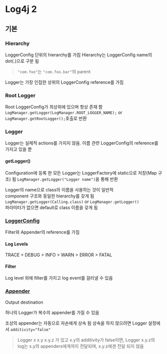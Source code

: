 # Log4j 2
## 기본
### Hierarchy
LoggerConfig 단위의 hierarchy를 가짐
Hierarchy는 LoggerConfig name의 dot(.)으로 구분 됨
>`"com.foo"`는 `"com.foo.bar"`의 parent

Logger는 가장 인접한 상위의 LoggerConfig reference를 가짐

### Root Logger
Root LoggerConfig가 최상위에 있으며 항상 존재 함
`LogManager.getLogger(LogManager.ROOT_LOGGER_NAME);` or `LogManager.getRootLogger();`호출로 반환
### Logger
Logger는 실제적 actions를 가지지 않음. 이름 관련 LoggerConfig의 reference를 가지고 있을 뿐
#### getLogger()
Configuration에 등록 한 모든 Logger는 LoggerFactory에 static으로 저장(Map 구조) 됨	
`LogManager.getLogger("Logger name")`을 통해 반환

Logger의 name으로 class의 이름을 사용하는 것이 일반적	
component 구조와 동일한 hierarchy를 갖게 됨	
`LogManager.getLogger(Calling.class)` or `LogManager.getLogger()`	
파라미터가 없으면 default로 class 이름을 갖게 됨
### [LoggerConfig](https://logging.apache.org/log4j/2.x/log4j-core/apidocs/org/apache/logging/log4j/core/config/LoggerConfig.html)
Filter와 Appender의 reference를 가짐
#### Log Levels
TRACE > DEBUG > INFO > WARN > ERROR > FATAL
#### Filter
Log level 외에 filter를 가지고 log event를 걸러낼 수 있음
### [Appender](https://logging.apache.org/log4j/2.x/manual/appenders.html)
Output destination	

하나의 Logger가 복수의 appender를 가질 수 있음

조상의 appender는 자동으로 자손에게 상속 됨
상속을 하지 않으려면 Logger 설정에서 `additivity="false"`
> Logger x  x.y  x.y.z  가 있고 x.y의 additivity가 false이면,
> Logger x.y.z의 log는 x.y의 appenders에게까지 전달되며, x.y.z에겐 전달 되지 않음
